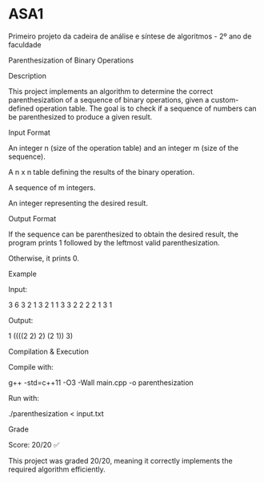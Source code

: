 # ASA1
Primeiro projeto da cadeira de análise e síntese de algoritmos - 2º ano de faculdade

Parenthesization of Binary Operations

Description

This project implements an algorithm to determine the correct parenthesization of a sequence of binary operations, given a custom-defined operation table. The goal is to check if a sequence of numbers can be parenthesized to produce a given result.

Input Format

An integer n (size of the operation table) and an integer m (size of the sequence).

A n x n table defining the results of the binary operation.

A sequence of m integers.

An integer representing the desired result.

Output Format

If the sequence can be parenthesized to obtain the desired result, the program prints 1 followed by the leftmost valid parenthesization.

Otherwise, it prints 0.

Example

Input:

3 6
3 2 1
3 2 1
1 3 3
2 2 2 2 1 3
1

Output:

1
((((2 2) 2) (2 1)) 3)

Compilation & Execution

Compile with:

g++ -std=c++11 -O3 -Wall main.cpp -o parenthesization

Run with:

./parenthesization < input.txt

Grade

Score: 20/20 ✅

This project was graded 20/20, meaning it correctly implements the required algorithm efficiently.
